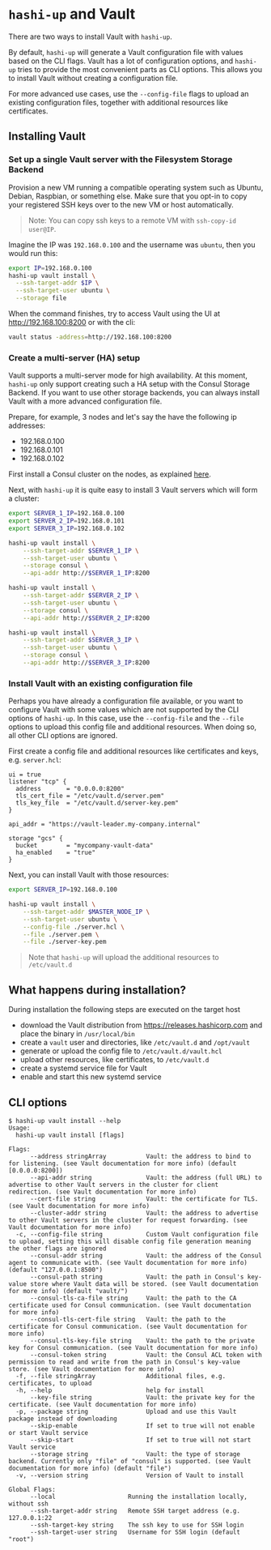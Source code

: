# `hashi-up` and Vault

There are two ways to install Vault with `hashi-up`.

By default, `hashi-up` will generate a Vault configuration file with values based on the CLI flags.
Vault has a lot of configuration options, and `hashi-up` tries to provide the most convenient parts as CLI options.
This allows you to install Vault without creating a configuration file.

For more advanced use cases, use the `--config-file` flags to upload an existing configuration files, together with additional resources like certificates.

## Installing Vault

### Set up a single Vault server with the Filesystem Storage Backend

Provision a new VM running a compatible operating system such as Ubuntu, Debian, Raspbian, or something else. Make sure that you opt-in to copy your registered SSH keys over to the new VM or host automatically.

> Note: You can copy ssh keys to a remote VM with `ssh-copy-id user@IP`.

Imagine the IP was `192.168.0.100` and the username was `ubuntu`, then you would run this:

```sh
export IP=192.168.0.100
hashi-up vault install \
  --ssh-target-addr $IP \
  --ssh-target-user ubuntu \
  --storage file
```

When the command finishes, try to access Vault using the UI at http://192.168.100:8200 or with the cli:

```sh
vault status -address=http://192.168.100:8200
```

### Create a multi-server (HA) setup

Vault supports a multi-server mode for high availability. At this moment, `hashi-up` only support creating such a HA setup with the Consul Storage Backend.
If you want to use other storage backends, you can always install Vault with a more advanced configuration file. 

Prepare, for example, 3 nodes and let's say the have the following ip addresses:

- 192.168.0.100
- 192.168.0.101
- 192.168.0.102

First install a Consul cluster on the nodes, as explained [here](consul.md).

Next, with `hashi-up` it is quite easy to install 3 Vault servers which will form a cluster:

```sh
export SERVER_1_IP=192.168.0.100
export SERVER_2_IP=192.168.0.101
export SERVER_3_IP=192.168.0.102

hashi-up vault install \
    --ssh-target-addr $SERVER_1_IP \
    --ssh-target-user ubuntu \
    --storage consul \
    --api-addr http://$SERVER_1_IP:8200

hashi-up vault install \
    --ssh-target-addr $SERVER_2_IP \
    --ssh-target-user ubuntu \
    --storage consul \
    --api-addr http://$SERVER_2_IP:8200

hashi-up vault install \
    --ssh-target-addr $SERVER_3_IP \
    --ssh-target-user ubuntu \
    --storage consul \
    --api-addr http://$SERVER_3_IP:8200
```

### Install Vault with an existing configuration file

Perhaps you have already a configuration file available, or you want to configure Vault with some values which are not supported by the CLI options of `hashi-up`.
In this case, use the `--config-file` and the `--file` options to upload this config file and additional resources. When doing so, all other CLI options are ignored.

First create a config file and additional resources like certificates and keys, e.g. `server.hcl`:

```hcl
ui = true
listener "tcp" {
  address       = "0.0.0.0:8200"
  tls_cert_file = "/etc/vault.d/server.pem"
  tls_key_file  = "/etc/vault.d/server-key.pem"
}

api_addr = "https://vault-leader.my-company.internal"

storage "gcs" {
  bucket        = "mycompany-vault-data"
  ha_enabled    = "true"
}
```

Next, you can install Vault with those resources:

```sh
export SERVER_IP=192.168.0.100

hashi-up vault install \
    --ssh-target-addr $MASTER_NODE_IP \
    --ssh-target-user ubuntu \
    --config-file ./server.hcl \
    --file ./server.pem \
    --file ./server-key.pem
```

> Note that `hashi-up` will upload the additional resources to `/etc/vault.d`

## What happens during installation?

During installation the following steps are executed on the target host

- download the Vault distribution from https://releases.hashicorp.com and place the binary in `/usr/local/bin`
- create a `vault` user and directories, like `/etc/vault.d` and `/opt/vault`
- generate or upload the config file to `/etc/vault.d/vault.hcl`
- upload other resources, like certificates, to `/etc/vault.d`
- create a systemd service file for Vault
- enable and start this new systemd service

## CLI options

```text
$ hashi-up vault install --help
Usage:
  hashi-up vault install [flags]

Flags:
      --address stringArray           Vault: the address to bind to for listening. (see Vault documentation for more info) (default [0.0.0.0:8200])
      --api-addr string               Vault: the address (full URL) to advertise to other Vault servers in the cluster for client redirection. (see Vault documentation for more info)
      --cert-file string              Vault: the certificate for TLS. (see Vault documentation for more info)
      --cluster-addr string           Vault: the address to advertise to other Vault servers in the cluster for request forwarding. (see Vault documentation for more info)
  -c, --config-file string            Custom Vault configuration file to upload, setting this will disable config file generation meaning the other flags are ignored
      --consul-addr string            Vault: the address of the Consul agent to communicate with. (see Vault documentation for more info) (default "127.0.0.1:8500")
      --consul-path string            Vault: the path in Consul's key-value store where Vault data will be stored. (see Vault documentation for more info) (default "vault/")
      --consul-tls-ca-file string     Vault: the path to the CA certificate used for Consul communication. (see Vault documentation for more info)
      --consul-tls-cert-file string   Vault: the path to the certificate for Consul communication. (see Vault documentation for more info)
      --consul-tls-key-file string    Vault: the path to the private key for Consul communication. (see Vault documentation for more info)
      --consul-token string           Vault: the Consul ACL token with permission to read and write from the path in Consul's key-value store. (see Vault documentation for more info)
  -f, --file stringArray              Additional files, e.g. certificates, to upload
  -h, --help                          help for install
      --key-file string               Vault: the private key for the certificate. (see Vault documentation for more info)
  -p, --package string                Upload and use this Vault package instead of downloading
      --skip-enable                   If set to true will not enable or start Vault service
      --skip-start                    If set to true will not start Vault service
      --storage string                Vault: the type of storage backend. Currently only "file" of "consul" is supported. (see Vault documentation for more info) (default "file")
  -v, --version string                Version of Vault to install

Global Flags:
      --local                    Running the installation locally, without ssh
      --ssh-target-addr string   Remote SSH target address (e.g. 127.0.0.1:22
      --ssh-target-key string    The ssh key to use for SSH login
      --ssh-target-user string   Username for SSH login (default "root")
```